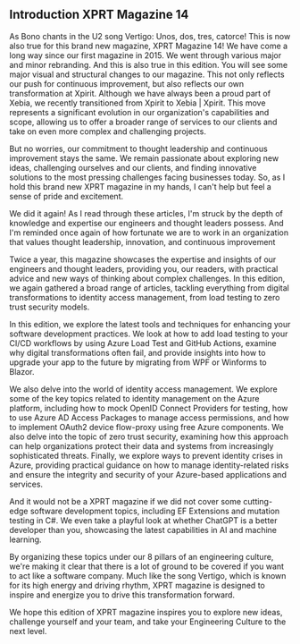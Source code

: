 ## Introduction XPRT Magazine 14

As Bono chants in the U2 song Vertigo: Unos, dos, tres, catorce! This is
now also true for this brand new magazine, XPRT Magazine 14! We have
come a long way since our first magazine in 2015. We went through
various major and minor rebranding. And this is also true in this
edition. You will see some major visual and structural changes to our
magazine. This not only reflects our push for continuous improvement,
but also reflects our own transformation at Xpirit. Although we have
always been a proud part of Xebia, we recently transitioned from Xpirit
to Xebia \| Xpirit. This move represents a significant evolution in our
organization\'s capabilities and scope, allowing us to offer a broader
range of services to our clients and take on even more complex and
challenging projects.

But no worries, our commitment to thought leadership and continuous
improvement stays the same. We remain passionate about exploring new
ideas, challenging ourselves and our clients, and finding innovative
solutions to the most pressing challenges facing businesses today. So,
as I hold this brand new XPRT magazine in my hands, I can't help but
feel a sense of pride and excitement.

We did it again! As I read through these articles, I\'m struck by the
depth of knowledge and expertise our engineers and thought leaders
possess. And I'm reminded once again of how fortunate we are to work in
an organization that values thought leadership, innovation, and
continuous improvement

Twice a year, this magazine showcases the expertise and insights of our
engineers and thought leaders, providing you, our readers, with
practical advice and new ways of thinking about complex challenges. In
this edition, we again gathered a broad range of articles, tackling
everything from digital transformations to identity access management,
from load testing to zero trust security models.

In this edition, we explore the latest tools and techniques for
enhancing your software development practices. We look at how to add
load testing to your CI/CD workflows by using Azure Load Test and GitHub
Actions, examine why digital transformations often fail, and provide
insights into how to upgrade your app to the future by migrating from
WPF or Winforms to Blazor.

We also delve into the world of identity access management. We explore
some of the key topics related to identity management on the Azure
platform, including how to mock OpenID Connect Providers for testing,
how to use Azure AD Access Packages to manage access permissions, and
how to implement OAuth2 device flow-proxy using free Azure components.
We also delve into the topic of zero trust security, examining how this
approach can help organizations protect their data and systems from
increasingly sophisticated threats. Finally, we explore ways to prevent
identity crises in Azure, providing practical guidance on how to manage
identity-related risks and ensure the integrity and security of your
Azure-based applications and services.

And it would not be a XPRT magazine if we did not cover some
cutting-edge software development topics, including EF Extensions and
mutation testing in C#. We even take a playful look at whether ChatGPT
is a better developer than you, showcasing the latest capabilities in AI
and machine learning.

By organizing these topics under our 8 pillars of an engineering
culture, we\'re making it clear that there is a lot of ground to be
covered if you want to act like a software company. Much like the song
Vertigo, which is known for its high energy and driving rhythm, XPRT
magazine is designed to inspire and energize you to drive this
transformation forward.

We hope this edition of XPRT magazine inspires you to explore new ideas,
challenge yourself and your team, and take your Engineering Culture to
the next level.
